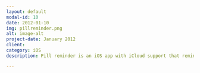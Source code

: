```yaml
---
layout: default
modal-id: 10
date: 2012-01-10
img: pillreminder.png
alt: image-alt
project-date: January 2012
client: 
category: iOS
description: Pill reminder is an iOS app with iCloud support that reminds you to take your pills based your personal pill ingestion interval.

---
```

